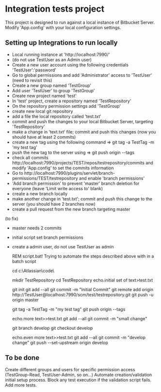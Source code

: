 ﻿# Integration tests project

This project is designed to run against a local instance of Bitbucket Server.
Modify 'App.config' with your local configuration settings.


## Setting up Integrations to run locally

 * Local running instance at 'http://localhost:7990/'
 * (do not use TestUser as an Admin user)
 * Create a new user account using the following credentials 'TestUser':'password'
 * Go to global permissions and add 'Administrator' access to 'TestUser' (need to revisit this)
 * Create a new group named 'TestGroup'
 * Add user 'TestUser' to group 'TestGroup'
 * Create new project named 'test'
 * In 'test' project, create a repository named 'TestRepository'
 * On the repository permission settings add 'TestGroup' 
 * create new local git repository
 * add a file the local repository called 'test.txt'
 * commit and push the changes to your local Bitbucket Server, targeting 'TestRepository'
 * make a change in 'text.txt' file; commit and push this changes (now you should have at least 2 commits)
 * create a new tag using the following command => git tag -a TestTag -m 'my test tag'
 * push the new tag to the server using => git push origin --tags
 * check all commits http://localhost:7990/projects/TEST/repos/testrepository/commits and modify 'App.config' to set the commits information
 * Go to http://localhost:7990/plugins/servlet/branch-permissions/TEST/testrepository and enable 'branch permissions'
 * 'Add branch permission' to prevent 'master' branch deletion for everyone (leave 'Limit write access to' blank)
 * create a new branch locally
 * make another change in 'test.txt'; commit and push this change to the server (you should have 2 branches now)
 * create a pull request from the new branch targeting master

 (to fix)
 - master needs 2 commits
 - initial script set branch permissions
 - create a admin user, do not use TestUser as admin


	REM script.bat! Trying to automate the steps described above with in a batch script

	cd c:\Atlassian\code\

	mkdir TestRepository
	cd TestRepository
	echo.initial set of text>test.txt

	git init
	git add --all
	git commit -m "Initial Commit"
	git remote add origin http://TestUser@localhost:7990/scm/test/testrepository.git
	git push -u origin master

	git tag -a TestTag -m "my test tag"
	git push origin --tags

	echo.more text>>test.txt
	git add --all
	git commit -m "small change"

	git branch develop
	git checkout develop

	echo.even more text>>test.txt
	git add --all
	git commit -m "develop change"
	git push --set-upstream origin develop


 
## To be done

Create different groups and users for specific permission access (TestGroup-Read, TestUser-Admin, so on...)
Automate creation/validation initial setup process.
Block any test execution if the validation script fails.
Add more tests.